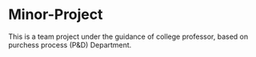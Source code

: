 # Minor-Project
This is a team project under the guidance of college professor, based on purchess process (P&D) Department.
